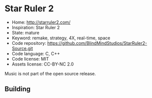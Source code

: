 # Star Ruler 2

- Home: http://starruler2.com/
- Inspiration: Star Ruler 2
- State: mature
- Keyword: remake, strategy, 4X, real-time, space
- Code repository: https://github.com/BlindMindStudios/StarRuler2-Source.git
- Code language: C, C++
- Code license: MIT
- Assets license: CC-BY-NC 2.0

Music is not part of the open source release.

## Building


